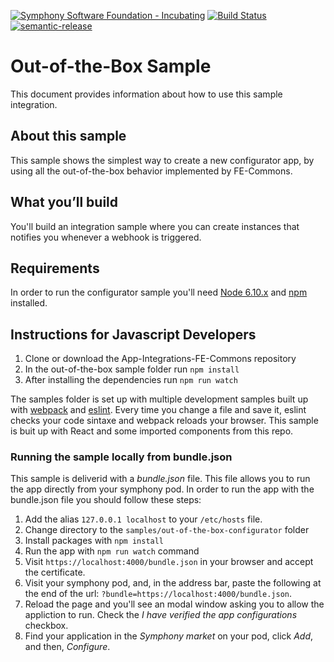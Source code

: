 [![Symphony Software Foundation - Incubating](https://cdn.rawgit.com/symphonyoss/contrib-toolbox/master/images/ssf-badge-incubating.svg)](https://symphonyoss.atlassian.net/wiki/display/FM/Incubating) [![Build Status](https://travis-ci.org/symphonyoss/App-Integrations-FE-Commons.svg?branch=dev)](https://travis-ci.org/symphonyoss/App-Integrations-FE-Commons) [![semantic-release](https://img.shields.io/badge/%20%20%F0%9F%93%A6%F0%9F%9A%80-semantic--release-e10079.svg)](https://github.com/semantic-release/semantic-release)

# Out-of-the-Box Sample
This document provides information about how to use this sample integration.

## About this sample
This sample shows the simplest way to create a new configurator app, by using all the out-of-the-box behavior implemented by FE-Commons.

## What you’ll build
You'll build an integration sample where you can create instances that notifies you whenever a webhook is triggered.

## Requirements
In order to run the configurator sample you'll need [Node 6.10.x][node] and [npm][npm] installed.

## Instructions for Javascript Developers 
1. Clone or download the App-Integrations-FE-Commons repository
2. In the out-of-the-box sample folder run `npm install`
3. After installing the dependencies run `npm run watch`

The samples folder is set up with multiple development samples built up with [webpack][webpack] and [eslint][eslint]. Every time you change a file and save it, eslint checks your code sintaxe and webpack reloads your browser. This sample is buit up with React and some imported components from this repo.

### Running the sample locally from bundle.json
This sample is deliverid with a *bundle.json* file. This file allows you to run the app directly from your symphony pod. In order to run the app with the bundle.json file you should follow these steps:
1. Add the alias `127.0.0.1 localhost` to your `/etc/hosts` file.
2. Change directory to the `samples/out-of-the-box-configurator` folder
3. Install packages with `npm install`
4. Run the app with `npm run watch` command
5. Visit `https://localhost:4000/bundle.json` in your browser and accept the certificate.
6. Visit your symphony pod, and, in the address bar, paste the following at the end of the url:  `?bundle=https://localhost:4000/bundle.json`. 
7. Reload the page and you'll see an modal window asking you to allow the appliction to run. Check the _I have verified the app configurations_ checkbox. 
8. Find your application in the _Symphony market_ on your pod, click _Add_, and then, _Configure_.

[commons]: https://www.npmjs.com/package/symphony-integration-commons
[eslint]: http://eslint.org/
[node]: https://nodejs.org/en/
[npm]: https://www.npmjs.com/
[react]: https://facebook.github.io/react/
[redux]: http://redux.js.org/
[webpack]: https://webpack.github.io/

